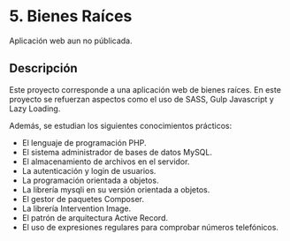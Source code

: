 # 5. Bienes Raíces

Aplicación web aun no públicada.

## Descripción

Este proyecto corresponde a una aplicación web de bienes raíces. En este proyecto se refuerzan aspectos como el uso de SASS, Gulp Javascript y Lazy Loading.

Además, se estudian los siguientes conocimientos prácticos:
* El lenguaje de programación PHP.
* El sistema administrador de bases de datos MySQL.
* El almacenamiento de archivos en el servidor.
* La autenticación y login de usuarios.
* La programación orientada a objetos.
* La librería mysqli en su versión orientada a objetos.
* El gestor de paquetes Composer.
* La librería Intervention Image.
* El patrón de arquitectura Active Record.
* El uso de expresiones regulares para comprobar números telefónicos.

